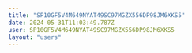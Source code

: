 ```yaml
---
title: "SP10GF5V4M649NYAT49SC97MGZX556DP98JM6XKS5"
date: 2024-05-31T11:03:49.787Z
user: SP10GF5V4M649NYAT49SC97MGZX556DP98JM6XKS5
layout: "users"
---
```

    